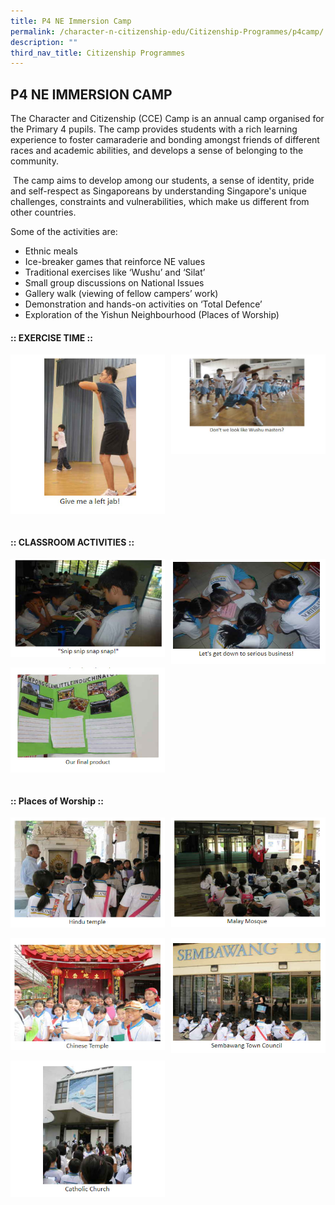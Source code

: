 ```yaml
---
title: P4 NE Immersion Camp
permalink: /character-n-citizenship-edu/Citizenship-Programmes/p4camp/
description: ""
third_nav_title: Citizenship Programmes
---
```

## P4 NE IMMERSION CAMP

The Character and Citizenship (CCE) Camp is an annual camp organised for the Primary 4 pupils. The camp provides students with a rich learning experience to foster camaraderie and bonding amongst friends of different races and academic abilities, and develops a sense of belonging to the community.

 The camp aims to develop among our students, a sense of identity, pride and self-respect as Singaporeans by understanding Singapore's unique challenges, constraints and vulnerabilities, which make us different from other countries.
 
 Some of the activities are:
 
 *   Ethnic meals 
*   Ice-breaker games that reinforce NE values
*   Traditional exercises like ‘Wushu’ and ‘Silat’
*   Small group discussions on National Issues
*   Gallery walk (viewing of fellow campers’ work)
*   Demonstration and hands-on activities on ‘Total Defence’ 
*   Exploration of the Yishun Neighbourhood (Places of Worship)

#### :: EXERCISE TIME ::

<img src="/images/p41.jpg" style="width:49%" align=left>
<img src="/images/p42.jpg" style="width:49%" align=right>
<br clear="left"><br>

#### :: CLASSROOM ACTIVITIES ::

<img src="/images/p43.jpg" style="width:49%" align=left>
<img src="/images/p44.jpg" style="width:49%" align=right>
<br clear="left"><br>

<img src="/images/p45.jpg" style="width:49%" align=left>
<br clear="left"><br>

#### :: Places of Worship ::

<img src="/images/p46.jpg" style="width:49%" align=left>
<img src="/images/p47.jpg" style="width:49%" align=right>
<br clear="left"><br>

<img src="/images/p48.jpg" style="width:49%" align=left>
<img src="/images/p49.jpg" style="width:49%" align=right>
<br clear="left"><br>

<img src="/images/p410.jpg" style="width:49%" align=left>
<br clear="left"><br>